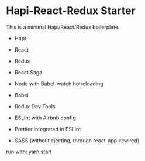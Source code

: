 # Hapi-React-Redux Starter

This is a minimal Hapi/React/Redux boilerplate.

- Hapi
- React
- Redux
- React Saga
- Node with Babel-watch hotreloading

- Babel
- Redux Dev Tools
- ESLint with Airbnb config
- Prettier integrated in ESLint
- SASS (without ejecting, through react-app-rewired)

run with: yarn start

